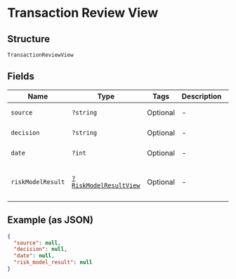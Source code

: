 
# Transaction Review View

## Structure

`TransactionReviewView`

## Fields

| Name | Type | Tags | Description | Getter | Setter |
|  --- | --- | --- | --- | --- | --- |
| `source` | `?string` | Optional | - | getSource(): ?string | setSource(?string source): void |
| `decision` | `?string` | Optional | - | getDecision(): ?string | setDecision(?string decision): void |
| `date` | `?int` | Optional | - | getDate(): ?int | setDate(?int date): void |
| `riskModelResult` | [`?RiskModelResultView`](../../doc/models/risk-model-result-view.md) | Optional | - | getRiskModelResult(): ?RiskModelResultView | setRiskModelResult(?RiskModelResultView riskModelResult): void |

## Example (as JSON)

```json
{
  "source": null,
  "decision": null,
  "date": null,
  "risk_model_result": null
}
```

